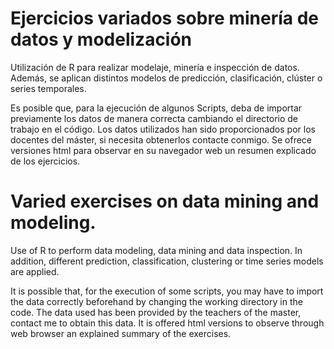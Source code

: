 # Ejercicios variados sobre minería de datos y modelización

Utilización de R para realizar modelaje, minería e inspección de datos. Además, se aplican distintos modelos de predicción, clasificación, clúster o series temporales.

Es posible que, para la ejecución de algunos Scripts, deba de importar previamente los datos de manera correcta cambiando el directorio de trabajo en el código. Los datos utilizados han sido proporcionados por los docentes del máster, si necesita obtenerlos contacte conmigo. Se ofrece versiones html para observar en su navegador web un resumen explicado de los ejercicios.

# Varied exercises on data mining and modeling.

Use of R to perform data modeling, data mining and data inspection. In addition, different prediction, classification, clustering or time series models are applied.

It is possible that, for the execution of some scripts, you may have to import the data correctly beforehand by changing the working directory in the code. The data used has been provided by the teachers of the master, contact me to obtain this data. It is offered html versions to observe through web browser an explained summary of the exercises.




